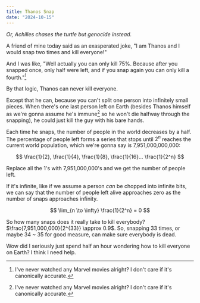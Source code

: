 ```yaml
---
title: Thanos Snap
date: "2024-10-15"
---
```


*Or, Achilles chases the turtle but genocide instead.*

A friend of mine today said as an exasperated joke, "I am Thanos and I would snap two times and kill everyone!"

And I was like, "Well actually you can only kill 75%. Because after you snapped once, only half were left, and if you snap again you can only kill a fourth."[^1]

By that logic, Thanos can never kill everyone.

Except that he can, because you can't split one person into infinitely small pieces. When there's one last person left on Earth (besides Thanos himself as we're gonna assume he's immune[^1] so he won't die halfway through the snapping), he could just kill the guy with his bare hands.

Each time he snaps, the number of people in the world decreases by a half. The percentage of people left forms a series that stops until $2^n$ reaches the current world population, which we're gonna say is 7,951,000,000,000:

$$
\frac{1}{2}, \frac{1}{4}, \frac{1}{8}, \frac{1}{16}... \frac{1}{2^n}
$$

Replace all the 1's with 7,951,000,000's and we get the number of people left.

If it's infinite, like if we assume a person *can* be chopped into infinite bits, we can say that the number of people left alive approaches zero as the number of snaps approaches infinity.

$$
\lim_{n \to \infty} \frac{1}{2^n} = 0
$$

So how many snaps does it really take to kill everybody? $\frac{7,951,000,000}{2^{33}} \approx 0.9$. So, snapping 33 times, or maybe 34 ~ 35 for good measure, can make sure everybody is dead.

Wow did I seriously just spend half an hour wondering how to kill everyone on Earth? I think I need help.

[^1]: I've never watched any Marvel movies alright? I don't care if it's canonically accurate.

